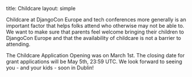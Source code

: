 title: Childcare
layout: simple

Childcare at DjangoCon Europe and tech conferences more generally is an important factor that helps folks attend who otherwise may not be able to. We want to make sure that parents feel welcome bringing their children to DjangoCon Europe and that the availability of childcare is not a barrier to attending.

[//]: # 'If you are interested in childcare free of charge please fill out [this form](https://forms.gle/haMAdd6942c8CSMs8) by May 5.'

The Childcare Application Opening was on March 1st. The closing date for grant applications will be May 5th, 23:59 UTC.
We look forward to seeing you - and your kids - soon in Dublin!
